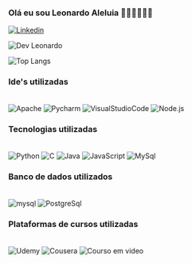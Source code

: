 ### Olá eu sou Leonardo Aleluia 👨🏾‍💻🙋🏾‍♂️

[![Linkedin](https://img.shields.io/badge/LinkedIn-0077B5?style=for-the-badge&logo=linkedin&logoColor=white)](https://www.linkedin.com/in/leonardo-aleluia-50bbb7179/)

![Dev Leonardo](https://github-readme-stats.vercel.app/api?username=leoaleluia&show_icons=true&theme=tokyonight)

![Top Langs](https://github-readme-stats.vercel.app/api/top-langs/?username=leoaleluia&layout=compact)


### Ide's utilizadas
<div style="dysplay: inline_block"><br/>
    <img align="center" alt="Apache" src="https://img.shields.io/badge/apache%20netbeans-1B6AC6?style=for-the-badge&logo=apache%20netbeans%20IDE&logoColor=white"/>
    <img align="center" alt="Pycharm" src="https://img.shields.io/badge/PyCharm-000000.svg?&style=for-the-badge&logo=PyCharm&logoColor=white"/>
    <img align="center" alt="VisualStudioCode" src="https://img.shields.io/badge/Visual_Studio_Code-0078D4?style=for-the-badge&logo=visual%20studio%20code&logoColor=white"/>
    <img align="center" alt="Node.js" src="https://img.shields.io/badge/Node.js-43853D?style=for-the-badge&logo=node.js&logoColor=white"/>


### Tecnologias utilizadas
 <div style="dysplay: inline_block"><br/>
    <img align="center" alt="Python" src="https://img.shields.io/badge/Python-3776AB?style=for-the-badge&logo=python&logoColor=white"/>
    <img align="center" alt="C" src="https://img.shields.io/badge/C-00599C?style=for-the-badge&logo=c&logoColor=white"/>
    <img align="center" alt="Java" src="https://img.shields.io/badge/Java-ED8B00?style=for-the-badge&logo=openjdk&logoColor=white"/>
    <img align="center" alt="JavaScript" src="https://img.shields.io/badge/JavaScript-F7DF1E?style=for-the-badge&logo=JavaScript&logoColor=white"/>
    <img align="center" alt="MySql" src="https://img.shields.io/badge/MySQL-00000F?style=for-the-badge&logo=mysql&logoColor=white"/>



### Banco de dados utilizados

 <div style="dysplay: inline_block"><br/>
    <img align="center" alt="mysql" src="https://img.shields.io/badge/MySQL-005C84?style=for-the-badge&logo=mysql&logoColor=white"/>
    <img align="center" alt="PostgreSql" src="https://img.shields.io/badge/PostgreSQL-316192?style=for-the-badge&logo=postgresql&logoColor=white"/>
    


### Plataformas de cursos utilizadas

 <div style="dysplay: inline_block"><br/>
    <img align="center" alt="Udemy" src="https://img.shields.io/badge/Udemy-EC5252?style=for-the-badge&logo=Udemy&logoColor=white"/>
    <img align="center" alt="Cousera" src="https://img.shields.io/badge/Coursera-0056D2?style=for-the-badge&logo=Coursera&logoColor=white"/>
    <img align="center" alt="Courso em video" src="https://imgur.com/66PUpQb"/>
    

